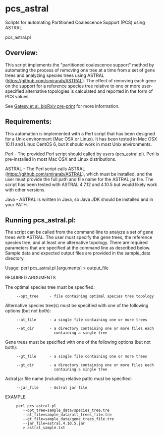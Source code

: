 # pcs_astral
Scripts for automating Partitioned Coalescence Support (PCS) using ASTRAL

pcs_astral.pl

## Overview: 
This script implements the "partitioned coalescence support" method by automating the process of removing one tree at a time from a set of gene trees and analyzing species trees using ASTRAL (https://github.com/smirarab/ASTRAL). The effect of removing each gene on the support for a reference species tree relative to one or more user-specified alternative topologies is calculated and reported in the form of PCS values.

See [Gatesy et al. bioRxiv pre-print](https://www.biorxiv.org/content/early/2018/11/04/461699) for more information.

## Requirements: 

This automation is implemented with a Perl script that has been designed for a Unix environment (Mac OSX or Linux). It has been tested in Mac OSX 10.11 and Linux CentOS 6, but it should work in most Unix environments.

Perl - The provided Perl script should called by users (pcs_astral.pl). Perl is pre-installed in most Mac OSX and Linux distributions.

ASTRAL - The Perl script calls ASTRAL (https://github.com/smirarab/ASTRAL), which must be installed, and the user must provide the full path and file name for the ASTRAL jar file. The script has been tested with ASTRAL 4.7.12 and 4.10.5 but would likely work with other versions.

Java - ASTRAL is written in Java, so Java JDK should be installed and in your PATH.



## Running pcs_astral.pl:
The script can be called from the command line to analyze a set of gene trees with ASTRAL. The user must specify the gene trees, the reference species tree, and at least one alternative topology. There are required parameters that are specified at the command line as described below. Sample data and expected output files are provided in the sample_data directory.


Usage: perl pcs_astral.pl [arguments] > output_file

   REQUIRED ARGUMENTS
   
   The optimal species tree must be specified:
   
         --opt_tree     - file containing optimal species tree topology


   Alternative species tree(s) must be specified with one of the 
   following options (but not both): 

         --at_file      - a single file containing one or more trees

         --at_dir       - a directory containing one or more files each 
                          containing a single tree 


   Gene trees must be specified with one of the following options (but
   not both): 

         --gt_file      - a single file containing one or more trees

         --gt_dir       - a directory containing one or more files each 
                          containing a single tree 
   
   Astral jar file name (including relative path) must be specified:

         --jar_file     - Astral jar file

   EXAMPLE
   
         perl pcs_astral.pl
            --opt_tree=sample_data/species_tree.tre
            --at_file=sample_data/alt_trees_file.tre
            --gt_file=sample_data/gene_trees_file.tre
            --jar_file=astral.4.10.5.jar
            > astral_sample.txt
